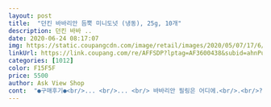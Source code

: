 ```yaml
---
layout: post 
title:  "던킨 바바리안 듬뿍 미니도넛 (냉동), 25g, 10개" 
description: 던킨 바바 ..
date: 2020-06-24 08:17:07 
img: https://static.coupangcdn.com/image/retail/images/2020/05/07/17/6/3dda999c-a389-43bd-ae2e-58010d9a65d7.jpg 
linkUrl: https://link.coupang.com/re/AFFSDP?lptag=AF3600438&subid=ahnPublicAsk&pageKey=1553362541&itemId=2656989853&vendorItemId=70647709324&traceid=V0-113-9a0282783510b15e 
categories: [1012] 
color: F15F5F 
price: 5500 
author: Ask View Shop 
cont:  "●구매후기●<br/>... <br/>... <br/> 바바리안 필링은 어디에.<br/>.<br/>? ㅠㅠ<br/>40분 정도 해동하고 포크로 집으니 딱 좋았어요.<br/><br/>겨우 크림이 나와서 먹는데<br/>그건 그렇고<br/>그래서 별 5개 중 1개만 뺐어요.<br/> 크림이 적어서.<br/><br/>근데 크림이 너무 맛있어요... <br/><br/>나머지는 냉동보관했어요.<br/><br/>냉동식품이지만 김치냉장고에 두고 적당히 해동된 후 먹기 때문에 별도로 해동도 필요없고 바로 꺼내 드시면 됩니다 커피 한 잔과 곁들여 가볍게 한 끼 식사로 충분하답니다 겉의 슈가 파우더의 달달함과 안에 있는 필링의 달콤하고 부드러운 맛이 잘 어우러지는 맛이랍니다 ^^<br/>던킨도너츠가 눈에 띄어서 사게 되었습니다<br/>던킨도너츠도 로켓프레시로 받을수있다뉘!!!!^^<br/>도넛위에 달콤한 슈가파우더가 왜이리 좋은지 ㅎ<br/>또 이 크림이 너무 맛있어욬ㅋㅋㅋㅋ<br/>맛있게 잘먹겠음돠<br/>매장에서 먹는 건 이 정도는 아니었던 것 같은데,<br/>무튼 품질은 훌륭합니다.<br/><br/>빵도 부들부들하고 완전 던킨도너츠 그맛인데... <br/>.<br/><br/>사진과 같아요.<br/><br/>속 안에 크림도 맛있구<br/>신선하게 잘 도착했고, 봉지 크기는 손가락 대비 저렇게<br/>아침에 빵 먹는 걸 좋아하는데<br/>안에 필링도 있다니깐 먹음직스러워보여 구매.<br/><br/>열 개 들어있고, 우선 두 개 먹으려고 두 개만 꺼냈고<br/>올 11월 21일까지로 유통기한도 넉넉하고 포장도 드라이아이스와 함께 보냉팩에 포장이 되어 냉동상태도 잘 유지되어 만족합니다 25g중량으로 개당 90kcal의 열량이라 두 개 정도 먹으면 든든합니다 얼마전까지만 해도 한 팩에 6,900원에 구입을 했는데 20%할인가가 떠 있길래 바로 주문을 했답니다 아마 김치냉장고와 냉장고에 쌓아 둘 공간이 있다면 마구 쟁여 놨을지도 모릅니다 ㅋㅋㅋ<br/>진짜 그 크림 찾으려고 베어먹고 베어먹다가 보면<br/>집에서 편히 먹을수있어좋네용<br/>쿠팡 최고♡♡♡♡♡!!!!!<br/>쿠팡은 저녁에 열어보면 안됩니다<br/>크림 한 입거리 만한 거 나오면<br/>크림이 너무 적어서 아쉬워요.<br/><br/>항상 저녁에 배고플 때 로켓프레쉬를 마구 사게 됩니다<br/>" 
---
```

